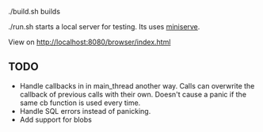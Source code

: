 
./build.sh builds

./run.sh starts a local server for testing. Its uses [miniserve](https://crates.io/crates/miniserve).

View on [http://localhost:8080/browser/index.html](http://localhost:8080/browser/index.html)

## TODO
- Handle callbacks in in main_thread another way. Calls can overwrite the callback of previous calls with their own. Doesn't cause a panic if the same cb function is used every time.
- Handle SQL errors instead of panicking.
- Add support for blobs